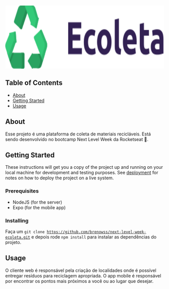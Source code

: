 <p align="center">
  <a href="" rel="noopener">
 <img height=200px src="./web/src/assets/logo.svg" alt="Project logo"></a>
</p>

## Table of Contents

- [About](#about)
- [Getting Started](#getting_started)
- [Usage](#usage)

## About <a name = "about"></a>

Esse projeto é uma plataforma de coleta de materiais recicláveis. Está sendo desenvolvido no bootcamp Next Level Week da Rocketseat 🚀.

## Getting Started <a name = "getting_started"></a>

These instructions will get you a copy of the project up and running on your local machine for development and testing purposes. See [deployment](#deployment) for notes on how to deploy the project on a live system.

### Prerequisites

- NodeJS (for the server)
- Expo (for the mobile app)

### Installing

Faça um <code>git clone https://github.com/brenowss/next-level-week-ecoleta.git</code> e depois rode <code>npm install</code> para instalar as dependências do projeto.

## Usage <a name = "usage"></a>

O cliente web é responsável pela criação de localidades onde é possível entregar resíduos para reciclagem apropriada.
O app mobile é responsável por encontrar os pontos mais próximos a você ou ao lugar que desejar.
